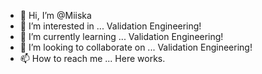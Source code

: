 - 👋 Hi, I’m @Miiska
- 👀 I’m interested in ... Validation Engineering!
- 🌱 I’m currently learning ... Validation Engineering!
- 💞️ I’m looking to collaborate on ... Validation Engineering!
- 📫 How to reach me ... Here works. 

<!---
Miiska/Miiska is a ✨ special ✨ repository because its `README.md` (this file) appears on your GitHub profile.
You can click the Preview link to take a look at your changes.
--->

